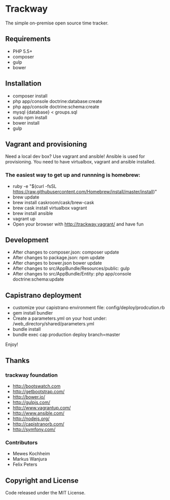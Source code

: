 Trackway
========================

The simple on-premise open source time tracker.

## Requirements
* PHP 5.5+
* composer
* gulp
* bower

## Installation
* composer install
* php app/console doctrine:database:create
* php app/console doctrine:schema:create
* mysql {database} < groups.sql
* sudo npm install
* bower install
* gulp

## Vagrant and provisioning
Need a local dev box? Use vagrant and ansible!
Ansible is used for provisioning.
You need to have virtualbox, vagrant and ansible installed.

### The easiest way to get up and runnning is homebrew:
* ruby -e "$(curl -fsSL https://raw.githubusercontent.com/Homebrew/install/master/install)"
* brew update
* brew install caskroom/cask/brew-cask 
* brew cask install virtualbox vagrant
* brew install ansible
* vagrant up
* Open your browser with http://trackway.vagrant/ and have fun

## Development
* After changes to composer.json: composer update
* After changes to package.json: npm update
* After changes to bower.json bower update
* After changes to src/AppBundle/Resources/public: gulp
* After changes to src/AppBundle/Entity: php app/console doctrine:schema:update

## Capistrano deployment
* customize your capistrano environment file: config/deploy/prodcution.rb
* gem install bundler
* Create a parameters.yml on your host under: /web_directory/shared/parameters.yml
* bundle install
* bundle exec cap production deploy branch=master

Enjoy!

## Thanks

### trackway foundation
* http://bootswatch.com
* http://getbootstrap.com/
* http://bower.io/
* http://gulpjs.com/
* http://www.vagrantup.com/
* http://www.ansible.com/
* http://nodejs.org/
* http://capistranorb.com/
* http://symfony.com/

### Contributors
* Mewes Kochheim
* Markus Wanjura
* Felix Peters

## Copyright and License

Code released under the MIT License.